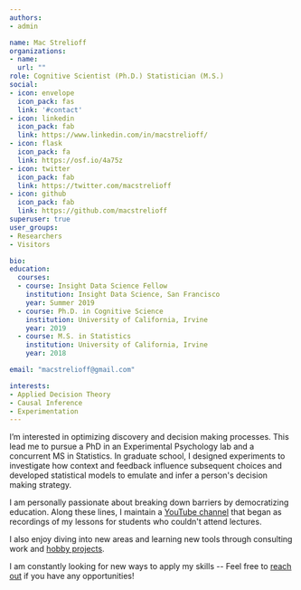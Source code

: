 ```yaml
---
authors:
- admin

name: Mac Strelioff
organizations:
- name: 
  url: ""
role: Cognitive Scientist (Ph.D.) Statistician (M.S.)
social:
- icon: envelope
  icon_pack: fas
  link: '#contact'
- icon: linkedin
  icon_pack: fab
  link: https://www.linkedin.com/in/macstrelioff/
- icon: flask
  icon_pack: fa
  link: https://osf.io/4a75z
- icon: twitter
  icon_pack: fab
  link: https://twitter.com/macstrelioff
- icon: github
  icon_pack: fab
  link: https://github.com/macstrelioff
superuser: true
user_groups:
- Researchers
- Visitors

bio: 
education:
  courses:
  - course: Insight Data Science Fellow
    institution: Insight Data Science, San Francisco
    year: Summer 2019
  - course: Ph.D. in Cognitive Science
    institution: University of California, Irvine
    year: 2019
  - course: M.S. in Statistics
    institution: University of California, Irvine
    year: 2018

email: "macstrelioff@gmail.com"

interests:
- Applied Decision Theory
- Causal Inference
- Experimentation
---
```


<!-- Work goals and interests -->
I’m interested in optimizing discovery and decision making processes. This lead me to pursue a PhD in an Experimental Psychology lab and a concurrent MS in Statistics. In graduate school, I designed experiments to investigate how context and feedback influence subsequent choices and developed statistical models to emulate and infer a person's decision making strategy.

<!-- Interesting passion -->
I am personally passionate about breaking down barriers by democratizing education. Along these lines, I maintain a [YouTube channel](https://www.youtube.com/channel/UC8KypaF6w6K0SO6KLvyst8w) that began as recordings of my lessons for students who couldn't attend lectures. 

<!-- more interesting passion -->
I also enjoy diving into new areas and learning new tools through consulting work and [hobby projects](https://macstrelioff.github.io/MacStrelioff/data-science/). 
<!-- call to action -->
I am constantly looking for new ways to apply my skills -- Feel free to [reach out](https://www.linkedin.com/in/macstrelioff/) if you have any opportunities!

<!--
old LI blurb
Experienced researcher with graduate degrees in cognitive science and statistics, and deep experience with: Bayesian modeling, decision theory, experimentation, machine learning. I'm primarily interested in experimentation and developing machine learning methods to automate real time decision making. 
-->

<!--

Moody's / Margaux call:

- info about Moody's
- provide ratings for countries, banks, ... 
- analytics started in 2007, for packaging and selling data to clients
- clients primarily insurance, banks, real estate
- commercial real estate
- has built AI to see how profitable abranch would be if opened in a location
- AI that reads financial docs and creates balance sheets in seconds
- couple positions that only fill internally
- some DS roles
- skills: more programming heavy. 
- trying to productize ML models that moody's has. 
- can send JD online
- for 
- Moody's not micromanaging, need self starters, problem solvers, freedom to direct career
- product deployed in AWS
- some Python, some Scala
- 

-->

<!--
TODO:

- Instacart Prep
- - Blurbs about each of my projects, and how they add value to instacart
- - Read instacart blogs, strategies for different possible questions
- - Product and experimentation videos
- - SQL

- Work for HaaS / Peter
- Thompson sampling blog post
- PredictIt trading dashboard
- AWS or other cloud platform for scraping, storing data?

- Blog
- Causal inference blog on the effect of debates on market prices in PI
- - diff in diff doesn't make sense
- - can't use synthetic control because there aren't other groups (could maybe use polls?)
- - Google's CI package (in R). 
- Prepare for Wealthfront
- - Brush up on hypothesis testing / things for technical phone screen
- - Learn about attribution models for Stripe and Wealthfront
- - maybe start here: https://agencyanalytics.com/blog/marketing-attribution-models

- Update website:
- - "Cracking the coding interview" Ch V to update project bios on webpage
- - Change bio as to not pidgeonhole myself? 
- - Change project descriptions to answer common interview questions 'tell me about X project'
- - Change bio page to be product focused
- - Refine DS fundamentals pages
- - Add video presentations of my work, and a video 'about me'

- 1 LI message a day
- - Elena Grewal, Ph.D., Head of Data Science at Airbnb (We're hiring!)

- 1 job application a day

- 1 DS video every 3 days
- - Google question one
- - About me (landing page on my channel)
- - Project descriptions
- - What is probability, really??
- - What is a probability mass function?
- - Behavioral questions (use general titles for these to attract a large audience)
- - How I Get Free Bitcoin With This Simple Python Script (And You Can Too!)

- DS Projects for my GitHub:
- - Intent modeling of AirBnb users, based on Pintrest intent modeling paper, but using an online model that updates the probability that a user is planning to book or not book, and infers where they are planning to book :D
- - - naieve bayes, or knn to get distributions of behavior, and maybe distributions of behavior conditional on previous behaviors (behavior transitions) for each class -- then use these to update probability of belonging to a class. 
- - Instacart, a item utility over time model applied to instacart data!
- - - so, model an increasing preference from a user for an item, based on 
- - - could help improve recommendations or target ads
- - - generatively, related to items being depleated or craved periodically
- - maybe intent modeling for the airbnb dataset?

- Causal Inference:
- - illness treatment, symptom, condition: https://www.kaggle.com/flaredown/flaredown-autoimmune-symptom-tracker/kernels
- - RTB paper collection: https://github.com/wnzhang/rtb-papers

- Programming:
- - Kaggle tutorials (https://www.kaggle.com/learn/overview)
- - Cracking the Coding Interview, put solutions on GitHub, walkthrough on YouTube
- - something on quantopian? Work through their python tutorials?

-->




